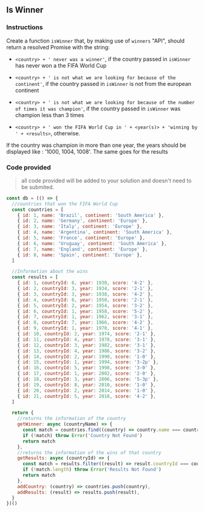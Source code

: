 ## Is Winner

### Instructions

Create a function `isWinner` that, by making use of `winners` "API", should
return a resolved Promise with the string:

- `<country> + ' never was a winner'`, if the country passed in `isWinner` has never won a the FIFA World Cup

- `<country> + ' is not what we are looking for because of the continent'`,
  if the country passed in `isWinner` is not from the european
  continent

- `<country> + ' is not what we are looking for because of the number of times it was champion'`, if the country passed in `isWinner` was champion
  less than 3 times

- `<country> + ' won the FIFA World Cup in ' + <year(s)> + 'winning by ' + <results>`, otherwise.

If the country was champion in more than one year, the years should be
displayed like : '1000, 1004, 1008'. The same goes for the results

### Code provided

> all code provided will be added to your solution and doesn't need to be submited.

```js
const db = (() => {
  //countries that won the FIFA World Cup
  const countries = [
    { id: 1, name: 'Brazil', continent: 'South America' },
    { id: 2, name: 'Germany', continent: 'Europe' },
    { id: 3, name: 'Italy', continent: 'Europe' },
    { id: 4, name: 'Argentina', continent: 'South America' },
    { id: 5, name: 'France', continent: 'Europe' },
    { id: 6, name: 'Uruguay', continent: 'South America' },
    { id: 7, name: 'England', continent: 'Europe' },
    { id: 8, name: 'Spain', continent: 'Europe' },
  ]

  //Information about the wins
  const results = [
    { id: 1, countryId: 6, year: 1930, score: '4-2' },
    { id: 2, countryId: 3, year: 1934, score: '2-1' },
    { id: 3, countryId: 3, year: 1938, score: '4-2' },
    { id: 4, countryId: 6, year: 1950, score: '2-1' },
    { id: 5, countryId: 2, year: 1954, score: '3-2' },
    { id: 6, countryId: 1, year: 1958, score: '5-2' },
    { id: 7, countryId: 1, year: 1962, score: '3-1' },
    { id: 8, countryId: 7, year: 1966, score: '4-2' },
    { id: 9, countryId: 1, year: 1970, score: '4-1' },
    { id: 10, countryId: 2, year: 1974, score: '2-1' },
    { id: 11, countryId: 4, year: 1978, score: '3-1' },
    { id: 12, countryId: 3, year: 1982, score: '3-1' },
    { id: 13, countryId: 4, year: 1986, score: '3-2' },
    { id: 14, countryId: 2, year: 1990, score: '1-0' },
    { id: 15, countryId: 1, year: 1994, score: '3-2p' },
    { id: 16, countryId: 5, year: 1998, score: '3-0' },
    { id: 17, countryId: 1, year: 2002, score: '2-0' },
    { id: 18, countryId: 3, year: 2006, score: '5-3p' },
    { id: 19, countryId: 8, year: 2010, score: '1-0' },
    { id: 20, countryId: 2, year: 2014, score: '1-0' },
    { id: 21, countryId: 5, year: 2018, score: '4-2' },
  ]

  return {
    //returns the information of the country
    getWinner: async (countryName) => {
      const match = countries.find((country) => country.name === countryName)
      if (!match) throw Error('Country Not Found')
      return match
    },
    //returns the information of the wins of that country
    getResults: async (countryId) => {
      const match = results.filter((result) => result.countryId === countryId)
      if (!match.length) throw Error('Results Not Found')
      return match
    },
    addCountry: (country) => countries.push(country),
    addResults: (result) => results.push(result),
  }
})()
```
